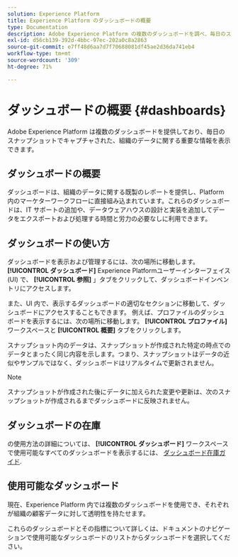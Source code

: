 ```yaml
---
solution: Experience Platform
title: Experience Platform のダッシュボードの概要
type: Documentation
description: Adobe Experience Platform の複数のダッシュボードを調べ、毎日のスナップショットでキャプチャされた、組織のデータに関する重要な情報を表示します。
exl-id: d56cb139-392d-4bbc-97ec-202a0c8a2863
source-git-commit: e7ff48d6aa7d7f70688081df45ae2d36da741eb4
workflow-type: tm+mt
source-wordcount: '309'
ht-degree: 71%

---
```



# ダッシュボードの概要 {#dashboards}

Adobe Experience Platform は複数のダッシュボードを提供しており、毎日のスナップショットでキャプチャされた、組織のデータに関する重要な情報を表示できます。

## ダッシュボードの概要

ダッシュボードは、組織のデータに関する既製のレポートを提供し、Platform 内のマーケターワークフローに直接組み込まれています。これらのダッシュボードは、IT サポートの追加や、データウェアハウスの設計と実装を追加してデータをエクスポートおよび処理する時間と労力の必要なしに利用できます。

## ダッシュボードの使い方

ダッシュボードを表示および管理するには、次の場所に移動します。 **[!UICONTROL ダッシュボード]** Experience Platformユーザーインターフェイス (UI) で、 **[!UICONTROL 参照]** 」タブをクリックして、ダッシュボードインベントリにアクセスします。

また、UI 内で、表示するダッシュボードの適切なセクションに移動して、ダッシュボードにアクセスすることもできます。 例えば、プロファイルのダッシュボードを表示するには、次の場所に移動します。 **[!UICONTROL プロファイル]** ワークスペースと **[!UICONTROL 概要]** タブをクリックします。

スナップショット内のデータは、スナップショットが作成された特定の時点でのデータとまったく同じ内容を示します。つまり、スナップショットはデータの近似やサンプルではなく、ダッシュボードはリアルタイムで更新されません。

>[!NOTE]
>
>スナップショットが作成された後にデータに加えられた変更や更新は、次のスナップショットが作成されるまでダッシュボードに反映されません。

## ダッシュボードの在庫

の使用方法の詳細については、 **[!UICONTROL ダッシュボード]** ワークスペースで使用可能なすべてのダッシュボードを表示するには、 [ダッシュボード在庫ガイド](./inventory.md).

## 使用可能なダッシュボード

現在、Experience Platform 内では複数のダッシュボードを使用でき、それぞれが組織の顧客データに対して透明性を持たせます。

これらのダッシュボードとその指標について詳しくは、ドキュメントのナビゲーションで使用可能なダッシュボードのリストからダッシュボードを選択してください。
